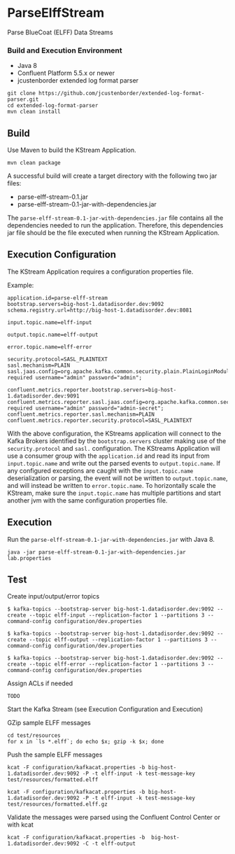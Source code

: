 # ParseElffStream
Parse BlueCoat (ELFF) Data Streams

### Build and Execution Environment
* Java 8
* Confluent Platform 5.5.x or newer
* jcustenborder extended log format parser

```
git clone https://github.com/jcustenborder/extended-log-format-parser.git
cd extended-log-format-parser
mvn clean install
 ```

## Build
Use Maven to build the KStream Application.

```
mvn clean package
```

A successful build will create a target directory with the following two jar files:
* parse-elff-stream-0.1.jar
* parse-elff-stream-0.1-jar-with-dependencies.jar

The `parse-elff-stream-0.1-jar-with-dependencies.jar` file contains all the dependencies needed to run the application. Therefore, this dependencies jar file should be the file executed when running the KStream Application.

## Execution Configuration
The KStream Application requires a configuration properties file.

Example:
```
application.id=parse-elff-stream
bootstrap.servers=big-host-1.datadisorder.dev:9092
schema.registry.url=http://big-host-1.datadisorder.dev:8081

input.topic.name=elff-input

output.topic.name=elff-output

error.topic.name=elff-error

security.protocol=SASL_PLAINTEXT
sasl.mechanism=PLAIN
sasl.jaas.config=org.apache.kafka.common.security.plain.PlainLoginModule required username="admin" password="admin";

confluent.metrics.reporter.bootstrap.servers=big-host-1.datadisorder.dev:9091
confluent.metrics.reporter.sasl.jaas.config=org.apache.kafka.common.security.plain.PlainLoginModule required username="admin" password="admin-secret";
confluent.metrics.reporter.sasl.mechanism=PLAIN
confluent.metrics.reporter.security.protocol=SASL_PLAINTEXT
```

With the above configuration, the KStreams application will connect to the Kafka Brokers identified by the `bootstrap.servers` cluster making use of the `security.protocol` and `sasl.` configuration. The KStreams Application will use a consumer group with the `application.id` and read its input from `input.topic.name` and write out the parsed events to `output.topic.name`. If any configured exceptions are caught with the `input.topic.name` deserialization or parsing, the event will not be written to `output.topic.name`, and will instead be written to `error.topic.name`. To horizontally scale the KStream, make sure the `input.topic.name` has multiple partitions and start another jvm with the same configuration properties file.

## Execution
Run the `parse-elff-stream-0.1-jar-with-dependencies.jar` with Java 8.

```
java -jar parse-elff-stream-0.1-jar-with-dependencies.jar lab.properties
```


## Test
Create input/output/error topics
```
$ kafka-topics --bootstrap-server big-host-1.datadisorder.dev:9092 --create --topic elff-input --replication-factor 1 --partitions 3 --command-config configuration/dev.properties

$ kafka-topics --bootstrap-server big-host-1.datadisorder.dev:9092 --create --topic elff-output --replication-factor 1 --partitions 3 --command-config configuration/dev.properties

$ kafka-topics --bootstrap-server big-host-1.datadisorder.dev:9092 --create --topic elff-error --replication-factor 1 --partitions 3 --command-config configuration/dev.properties
```

Assign ACLs if needed
```
TODO
```

Start the Kafka Stream (see Execution Configuration and Execution)

GZip sample ELFF messages
```
cd test/resources
for x in `ls *.elff`; do echo $x; gzip -k $x; done
```

Push the sample ELFF messages
```
kcat -F configuration/kafkacat.properties -b big-host-1.datadisorder.dev:9092 -P -t elff-input -k test-message-key test/resources/formatted.elff

kcat -F configuration/kafkacat.properties -b big-host-1.datadisorder.dev:9092 -P -t elff-input -k test-message-key test/resources/formatted.elff.gz
```

Validate the messages were parsed using the Confluent Control Center or with kcat

```
kcat -F configuration/kafkacat.properties -b  big-host-1.datadisorder.dev:9092 -C -t elff-output
```